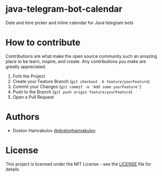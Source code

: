 # java-telegram-bot-calendar
Date and time picker and inline calendar for Java telegram bots

# How to contribute
Contributions are what make the open source community such an amazing place to be learn, inspire, and create. Any contributions you make are greatly appreciated.

1. Fork the Project
2. Create your Feature Branch (`git checkout -b feature/yourFeature`)
3. Commit your Changes (`git commit -m 'Add some yourFeature'`)
4. Push to the Branch (`git push origin feature/yourFeature`)
5. Open a Pull Request

# Authors
 * Doston Hamrakulov [@dostonhamrakulov](https://github.com/dostonhamrakulov/)

# License
This project is licensed under the MIT License - see the [LICENSE](https://github.com/dostonhamrakulov/java-telegram-bot-calendar/blob/main/LICENSE) file for details
